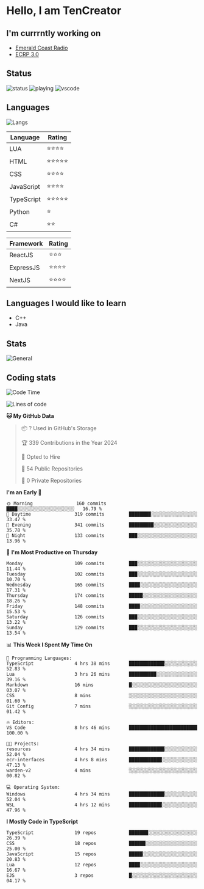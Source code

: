 # Hello, I am TenCreator

## I'm currrntly working on
- [Emerald Coast Radio](https://listen.emeraldcoastrp.com/)
- [ECRP 3.0](http://github.com/Emerald-Coast-Roleplay/)

## Status
![status](https://api.statusbadges.me/badge/status/518334475038359555?simple=true&style=for-the-badge)
![playing](https://api.statusbadges.me/badge/playing/518334475038359555?style=for-the-badge)
![vscode](https://api.statusbadges.me/badge/vscode/518334475038359555?style=for-the-badge)

## Languages
![Langs](https://github-readme-stats.vercel.app/api/top-langs/?username=tencreator&layout=compact&theme=radical)


|Language|Rating|
|--------|------|
|LUA|⭐️⭐️⭐️⭐️|
|HTML|⭐️⭐️⭐️⭐️⭐️|
|CSS|⭐️⭐️⭐️⭐️|
|JavaScript|⭐️⭐️⭐️⭐️|
|TypeScript|⭐️⭐️⭐️⭐️⭐️|
|Python|⭐️|
|C#|⭐️⭐️ |

|Framework|Rating|
|--------|------|
|ReactJS|⭐️⭐️⭐|
|ExpressJS|⭐️⭐️⭐️⭐️|
|NextJS|⭐️⭐️⭐⭐️|

## Languages I would like to learn
- C++
- Java

## Stats
![General](https://github-readme-stats.vercel.app/api?username=tencreator&show_icons=true&theme=radical)

## Coding stats

<!--START_SECTION:waka-->
![Code Time](http://img.shields.io/badge/Code%20Time-282%20hrs%2035%20mins-blue)

![Lines of code](https://img.shields.io/badge/From%20Hello%20World%20I%27ve%20Written-1.3%20million%20lines%20of%20code-blue)

**🐱 My GitHub Data** 

> 📦 ? Used in GitHub's Storage 
 > 
> 🏆 339 Contributions in the Year 2024
 > 
> 💼 Opted to Hire
 > 
> 📜 54 Public Repositories 
 > 
> 🔑 0 Private Repositories 
 > 
**I'm an Early 🐤** 

```text
🌞 Morning                160 commits         ████░░░░░░░░░░░░░░░░░░░░░   16.79 % 
🌆 Daytime                319 commits         ████████░░░░░░░░░░░░░░░░░   33.47 % 
🌃 Evening                341 commits         █████████░░░░░░░░░░░░░░░░   35.78 % 
🌙 Night                  133 commits         ███░░░░░░░░░░░░░░░░░░░░░░   13.96 % 
```
📅 **I'm Most Productive on Thursday** 

```text
Monday                   109 commits         ███░░░░░░░░░░░░░░░░░░░░░░   11.44 % 
Tuesday                  102 commits         ███░░░░░░░░░░░░░░░░░░░░░░   10.70 % 
Wednesday                165 commits         ████░░░░░░░░░░░░░░░░░░░░░   17.31 % 
Thursday                 174 commits         █████░░░░░░░░░░░░░░░░░░░░   18.26 % 
Friday                   148 commits         ████░░░░░░░░░░░░░░░░░░░░░   15.53 % 
Saturday                 126 commits         ███░░░░░░░░░░░░░░░░░░░░░░   13.22 % 
Sunday                   129 commits         ███░░░░░░░░░░░░░░░░░░░░░░   13.54 % 
```


📊 **This Week I Spent My Time On** 

```text
💬 Programming Languages: 
TypeScript               4 hrs 38 mins       █████████████░░░░░░░░░░░░   52.83 % 
Lua                      3 hrs 26 mins       ██████████░░░░░░░░░░░░░░░   39.16 % 
Markdown                 16 mins             █░░░░░░░░░░░░░░░░░░░░░░░░   03.07 % 
CSS                      8 mins              ░░░░░░░░░░░░░░░░░░░░░░░░░   01.60 % 
Git Config               7 mins              ░░░░░░░░░░░░░░░░░░░░░░░░░   01.42 % 

🔥 Editors: 
VS Code                  8 hrs 46 mins       █████████████████████████   100.00 % 

🐱‍💻 Projects: 
resources                4 hrs 34 mins       █████████████░░░░░░░░░░░░   52.04 % 
ecr-interfaces           4 hrs 8 mins        ████████████░░░░░░░░░░░░░   47.13 % 
warden-v2                4 mins              ░░░░░░░░░░░░░░░░░░░░░░░░░   00.82 % 

💻 Operating System: 
Windows                  4 hrs 34 mins       █████████████░░░░░░░░░░░░   52.04 % 
WSL                      4 hrs 12 mins       ████████████░░░░░░░░░░░░░   47.96 % 
```

**I Mostly Code in TypeScript** 

```text
TypeScript               19 repos            ███████░░░░░░░░░░░░░░░░░░   26.39 % 
CSS                      18 repos            ██████░░░░░░░░░░░░░░░░░░░   25.00 % 
JavaScript               15 repos            █████░░░░░░░░░░░░░░░░░░░░   20.83 % 
Lua                      12 repos            ████░░░░░░░░░░░░░░░░░░░░░   16.67 % 
EJS                      3 repos             █░░░░░░░░░░░░░░░░░░░░░░░░   04.17 % 
```




<!--END_SECTION:waka-->
